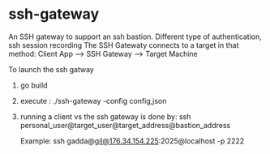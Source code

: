 # ssh-gateway
An SSH gateway to support an ssh bastion. Different type of authentication, ssh session recording
The SSH Gatewaty connects to a target in that method:
    Client App --> SSH Gateway --> Target Machine

To launch the ssh gatway  

1. go build 

2. execute : ./ssh-gateway -config config,json 

3. running a client vs the ssh gateway is done by: 
    ssh personal_user@target_user@target_address@bastion_address

    Example: 
    ssh gadda@gil@176.34.154.225:2025@localhost -p 2222



